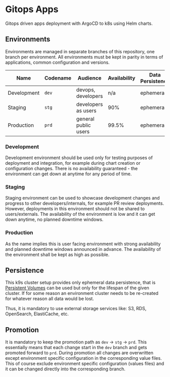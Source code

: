 # Gitops Apps

Gitops driven apps deployment with ArgoCD to k8s using Helm charts.

## Environments

Environments are managed in separate branches of this repository, one branch per environment.
All environments must be kept in parity in terms of applications, common configuration and versions.

| Name          | Codename      | Audience              | Availability  | Data Persistence | Data Backups     |
| ------------- | ------------- | -------------         | ------------- | ---------------- | ---------------- |
| Development   | `dev`         | devops, developers    | n/a           | ephemeral        | no               |
| Staging       | `stg`         | developers as users   | 90%           | ephemeral        | no               |
| Production    | `prd`         | general public users  | 99.5%         | ephemeral        | yes (TBD policy) |

### Development

Development environment should be used only for testing purposes of deployment and integration, for example during chart creation or configuration changes. There is no availability guaranteed - the environment can get down at anytime for any period of time.

### Staging

Staging environment can be used to showcase development changes and progress to other developers/internals, for example PR review deployments. However, deployments in this environment should not be shared to users/externals. The availability of the environment is low and it can get down anytime, no planned downtime windows.


### Production

As the name implies this is user facing environment with strong availability and planned downtime windows announced in advance.
The availability of the environment shall be kept as high as possible.

## Persistence

This k9s cluster setup provides only ephemeral data persistence, that is [Persistent Volumes](https://kubernetes.io/docs/concepts/storage/persistent-volumes/) can be used but only for the lifespan of the given cluster. If for some reason an environment cluster needs to be re-created for whatever reason all data would be lost.

Thus, it is mandatory to use external storage services like: S3, RDS, OpenSearch, ElastiCache, etc.

## Promotion

It is mandatory to keep the promotion path as `dev` -> `stg` -> `prd`.
This essentially means that each change start in the `dev` branch and gets promoted forward to `prd`.
During promotion all changes are overwritten except environment specific configuration in the corresponding value files.
This of course exclude environment specific configuration (values files) and it can be changed directly into the corresponding branch.
